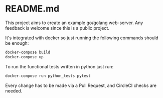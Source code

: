 # README.md

This project aims to create an example go/golang web-server.
Any feedback is welcome since this is a public project.

It's integrated with docker so just running the following commands should be enough:
```bash
docker-compose build
docker-compose up
```

To run the functional tests written in python just run:
```bash
docker-compose run python_tests pytest
```

Every change has to be made via a Pull Request, and CircleCI checks are needed.
